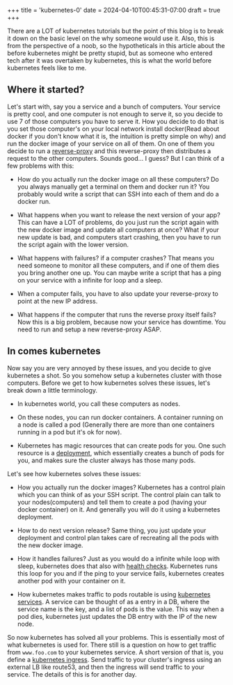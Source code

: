 +++
title = 'kubernetes-0'
date = 2024-04-10T00:45:31-07:00
draft = true
+++

There are a LOT of kubernetes tutorials but the point of this blog is to break it down on the basic level on the why someone would use it. Also, this is from the perspective of a noob, so the hypotheticals in this article about the before kubernetes might be pretty stupid, but as someone who entered tech after it was overtaken by kubernetes, this is what the world before kubernetes feels like to me.

## Where it started?

Let's start with, say you a service and a bunch of computers. Your service is pretty cool, and one computer is not enough to serve it, so you decide to use 7 of those computers you have to serve it. How you decide to do that is you set those computer's on your local network install docker(Read about docker if you don't know what it is, the intuition is pretty simple on why) and run the docker image of your service on all of them. On one of them you decide to run a [reverse-proxy](https://youtu.be/SqqrOspasag?si=G79xzA4PKiTskth5) and this reverse-proxy then distributes a request to the other computers. Sounds good... I guess? But I can think of a few problems with this:

* How do you actually run the docker image on all these computers? Do you always manually get a terminal on them and docker run it? You probably would write a script that can SSH into each of them and do a docker run.

* What happens when you want to release the next version of your app? This can have a LOT of problems, do you just run the script again with the new docker image and update all computers at once? What if your new update is bad, and computers start crashing, then you have to run the script again with the lower version.

* What happens with failures? if a computer crashes? That means you need someone to monitor all these computers, and if one of them dies you bring another one up. You can maybe write a script that has a ping on your service with a infinite for loop and a sleep.

* When a computer fails, you have to also update your reverse-proxy to point at the new IP address.

* What happens if the computer that runs the reverse proxy itself fails? Now this is a big problem, because now your service has downtime. You need to run and setup a new reverse-proxy ASAP.

## In comes kubernetes

Now say you are very annoyed by these issues, and you decide to give kubernetes a shot. So you somehow setup a kubernetes cluster with those computers. Before we get to how kubernetes solves these issues, let's break down a little terminology.

* In kubernetes world, you call these computers as nodes.

* On these nodes, you can run docker containers. A container running on a node is called a pod (Generally there are more than one containers running in a pod but it's ok for now).

* Kubernetes has magic resources that can create pods for you. One such resource is a [deployment](https://kubernetes.io/docs/concepts/workloads/controllers/deployment/), which essentially creates a bunch of pods for you, and makes sure the cluster always has those many pods.

Let's see how kubernetes solves these issues:

* How you actually run the docker images? Kubernetes has a control plain which you can think of as your SSH script. The control plain can talk to your nodes(computers) and tell them to create a pod (having your docker container) on it. And generally you will do it using a kubernetes deployment.

* How to do next version release? Same thing, you just update your deployment and control plan takes care of recreating all the pods with the new docker image.

* How it handles failures? Just as you would do a infinite while loop with sleep, kubernetes does that also with [health checks](https://kubernetes.io/docs/tasks/configure-pod-container/configure-liveness-readiness-startup-probes/). Kubernetes runs this loop for you and if the ping to your service fails, kubernetes creates another pod with your container on it.

* How kubernetes makes traffic to pods routable is using [kubernetes services](https://kubernetes.io/docs/concepts/services-networking/service/). A service can be thought of as a entry in a DB, where the service name is the key, and a list of pods is the value. This way when a pod dies, kubernetes just updates the DB entry with the IP of the new node.

So now kubernetes has solved all your problems. This is essentially most of what kubernetes is used for. There still is a question on how to get traffic from `www.foo.com` to your kubernetes service. A short version of that is, you define a [kubernetes ingress](https://kubernetes.io/docs/concepts/services-networking/ingress/). Send traffic to your cluster's ingress using an external LB like route53, and then the ingress will send traffic to your service. The details of this is for another day.
